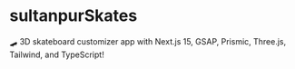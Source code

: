 # sultanpurSkates
🛹 3D skateboard customizer app with Next.js 15, GSAP, Prismic, Three.js, Tailwind, and TypeScript!
